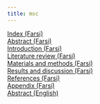 ```yaml
---
title: msc
---
```


<a href="https://drive.google.com/file/d/1fnBq4ugn4aY7f_ZVu2UJjUhfFPbxPqkK/view?usp=sharing" target="_blank">Index (Farsi)</a>  
<a href="https://drive.google.com/file/d/1owCKHAbds3um8BY67Eq2WgOSoEaFhsLQ/view?usp=sharing" target="_blank">Abstract (Farsi)</a>  
<a href="https://drive.google.com/file/d/1fXhMrJNUx34MNA_Jn6XLrxb83TEI7yuz/view?usp=sharing" target="_blank">Introduction (Farsi)</a>  
<a href="https://drive.google.com/file/d/1kU-NNQ9y3nk48as5xkGIZ3aASjc-GtyZ/view?usp=sharing" target="_blank">Literature review (Farsi)</a>  
<a href="https://drive.google.com/file/d/1WZuEDuuwyMF-O5wnTQPXfkDXuTnIL7fN/view?usp=sharing" target="_blank">Materials and methods (Farsi)</a>  
<a href="https://drive.google.com/file/d/1uIXtdJXBI_yGTETT9Ctg9CYvf8a29fqc/view?usp=sharing" target="_blank">Results and discussion (Farsi)</a>  
<a href="https://drive.google.com/file/d/1FTMmHuQ_dDls8ipzbG5R7DzFBN8P_FP5/view?usp=sharing" target="_blank">References (Farsi)</a>  
<a href="https://drive.google.com/file/d/1lnkO5gTh-uuvpsJpVsS7uQqJk9mMiRey/view?usp=sharing" target="_blank">Appendix (Farsi)</a>  
<a href="https://drive.google.com/file/d/1vvbdAYum_Jx2-QuHna7oYXjBz55QV5Y6/view?usp=sharing" target="_blank">Abstract (English)</a>
